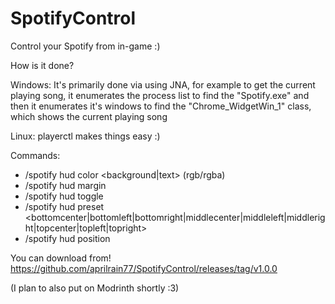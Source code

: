 # SpotifyControl
 Control your Spotify from in-game :)

How is it done? 

Windows: It's primarily done via using JNA, for example to get the current playing song, it enumerates the process list to find the "Spotify.exe" and then it enumerates it's windows to find the "Chrome_WidgetWin_1" class, which shows the current playing song

Linux: playerctl makes things easy :)

Commands:
- /spotify hud color <background|text> (rgb/rgba)
- /spotify hud margin <pixels>
- /spotify hud toggle
- /spotify hud preset <bottomcenter|bottomleft|bottomright|middlecenter|middleleft|middleright|topcenter|topleft|topright> 
- /spotify hud position <x> <y>

You can download from!
https://github.com/aprilrain77/SpotifyControl/releases/tag/v1.0.0

(I plan to also put on Modrinth shortly :3) 

